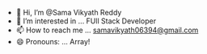 - 👋 Hi, I’m @Sama Vikyath Reddy
- 👀 I’m interested in ... FUll Stack Developer 
- 📫 How to reach me ... samavikyath06394@gmail.com
- 😄 Pronouns: ... Array!


<!---
VIKYATHB49/VIKYATHB49 is a ✨ special ✨ repository because its `README.md` (this file) appears on your GitHub profile.
You can click the Preview link to take a look at your changes.
--->
